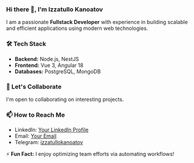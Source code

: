 ### Hi there 👋, I'm Izzatullo Kanoatov  

I am a passionate **Fullstack Developer** with experience in building scalable and efficient applications using modern web technologies.

### 🛠 Tech Stack  
- **Backend:** Node.js, NestJS  
- **Frontend:** Vue 3, Angular 18  
- **Databases:** PostgreSQL, MongoDB  

### 🤝 Let's Collaborate  
I'm open to collaborating on interesting projects. 

### 📫 How to Reach Me  
- LinkedIn: [Your LinkedIn Profile](https://www.linkedin.com/in/izzatullokanoatov/)  
- Email: [Your Email](kanoatovizzatullo@gmail.com)  
- Telegram: [izzatullokanoatov](https://t.me/izzatullokanoatov)  

⚡ **Fun Fact:** I enjoy optimizing team efforts via automating workflows! 
